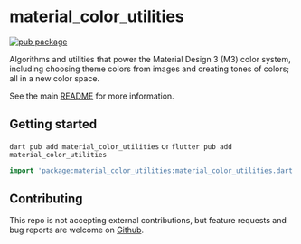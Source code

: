 # material_color_utilities

[![pub package](https://img.shields.io/pub/v/material_color_utilities.svg)](https://pub.dev/packages/material_color_utilities)

Algorithms and utilities that power the Material Design 3 (M3) color system,
including choosing theme colors from images and creating tones of colors; all in
a new color space.

See the main
[README](https://github.com/material-foundation/material-color-utilities#readme)
for more information.

## Getting started

`dart pub add material_color_utilities` or `flutter pub add
material_color_utilities`

```dart
import 'package:material_color_utilities:material_color_utilities.dart';
```

## Contributing

This repo is not accepting external contributions, but feature requests and bug
reports are welcome on
[Github](https://github.com/material-foundation/material-color-utilities/issues).
